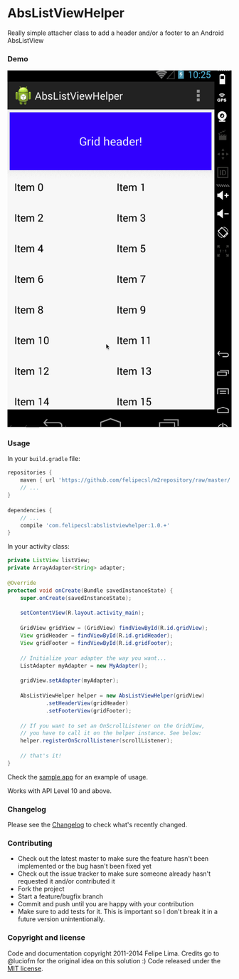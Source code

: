 # AbsListViewHelper

Really simple attacher class to add a header and/or a footer to an Android AbsListView

### Demo

![demo](https://raw.githubusercontent.com/felipecsl/AbsListViewHelper/master/demo.gif)

### Usage

In your ``build.gradle`` file:

```groovy
repositories {
    maven { url 'https://github.com/felipecsl/m2repository/raw/master/' }
    // ...
}

dependencies {
    // ...
    compile 'com.felipecsl:abslistviewhelper:1.0.+'
}
```

In your activity class:

```java
private ListView listView;
private ArrayAdapter<String> adapter;

@Override
protected void onCreate(Bundle savedInstanceState) {
    super.onCreate(savedInstanceState);

    setContentView(R.layout.activity_main);

    GridView gridView = (GridView) findViewById(R.id.gridView);
    View gridHeader = findViewById(R.id.gridHeader);
    View gridFooter = findViewById(R.id.gridFooter);

    // Initialize your adapter the way you want...
    ListAdapter myAdapter = new MyAdapter();

    gridView.setAdapter(myAdapter);

    AbsListViewHelper helper = new AbsListViewHelper(gridView)
            .setHeaderView(gridHeader)
            .setFooterView(gridFooter);

    // If you want to set an OnScrollListener on the GridView,
    // you have to call it on the helper instance. See below:
    helper.registerOnScrollListener(scrollListener);

    // that's it!
}
```

Check the [sample app](https://github.com/felipecsl/AbsListViewHelper/blob/master/app/src/main/java/com/felipecsl/abslistviewhelper/app/MainActivity.java) for an example of usage.

Works with API Level 10 and above.

### Changelog

Please see the [Changelog](https://github.com/felipecsl/AbsListViewHelper/blob/master/CHANGELOG.md) to check what's recently changed.

### Contributing

* Check out the latest master to make sure the feature hasn't been implemented or the bug hasn't been fixed yet
* Check out the issue tracker to make sure someone already hasn't requested it and/or contributed it
* Fork the project
* Start a feature/bugfix branch
* Commit and push until you are happy with your contribution
* Make sure to add tests for it. This is important so I don't break it in a future version unintentionally.

### Copyright and license

Code and documentation copyright 2011-2014 Felipe Lima.
Credits go to @luciofm for the original idea on this solution :)
Code released under the [MIT license](https://github.com/felipecsl/QuickReturn/blob/master/LICENSE.txt).
